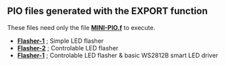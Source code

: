## PIO files generated with the EXPORT function ##

These files need only the file [****MINI-PIO.f****](../MINI-PIO.f) to execute.

- [****Flasher-1****](Flash-1.f) ; Simple LED flasher
- [****Flasher-2****](Flash-2.f) ; Controlable LED flasher
- [****Flasher-1****](Multiflash.f) ; Controlable LED flasher & basic WS2812B smart LED driver

